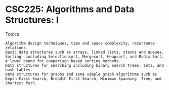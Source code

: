 # CSC225: Algorithms and Data Structures: I 
 Topics

    Algorithm design techniques, time and space complexity, recurrence relations.
    Basic data structures such as arrays, linked lists, stacks and queues.
    Sorting- including Selectionsort, Mergesort, Heapsort, and Radix Sort. A lower bound for comparison based sorting methods.
    Data structures for searching including binary search trees, sets, and hash tables.
    Data structures for graphs and some simple graph algorithms such as Depth First Search, Breadth First Search, Minimum Spanning  Tree, and Shortest Path.

